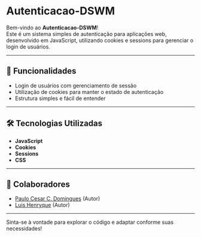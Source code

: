 # Autenticacao-DSWM

Bem-vindo ao **Autenticacao-DSWM**!  
Este é um sistema simples de autenticação para aplicações web, desenvolvido em JavaScript, utilizando cookies e sessions para gerenciar o login de usuários.

---

## 🚀 Funcionalidades

- Login de usuários com gerenciamento de sessão
- Utilização de cookies para manter o estado de autenticação
- Estrutura simples e fácil de entender

---

## 🛠️ Tecnologias Utilizadas

- **JavaScript**
- **Cookies**
- **Sessions**
- **CSS**

---

## 👤 Colaboradores

- [Paulo Cesar C. Domingues](https://github.com/Pcgo24) (Autor)
- [Luis Henryque](https://github.com/louiszhh) (Autor)

---

Sinta-se à vontade para explorar o código e adaptar conforme suas necessidades!

